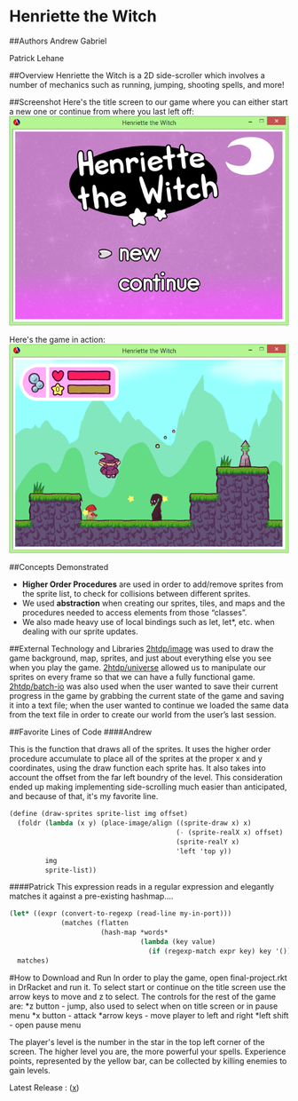 # Henriette the Witch

##Authors
Andrew Gabriel

Patrick Lehane

##Overview
Henriette the Witch is a 2D side-scroller which involves a number of mechanics such as running, jumping, shooting spells, and more!

##Screenshot
Here's the title screen to our game where you can either start a new one or continue from where you last left off:
![titlescreenshot](v8eHm27.png)

Here's the game in action:
![gamescreenshot](3wv7dHN.png)

##Concepts Demonstrated
* **Higher Order Procedures** are used in order to add/remove sprites from the sprite list, to check for collisions between different sprites.
* We used **abstraction** when creating our sprites, tiles, and maps and the procedures needed to access elements from those “classes”.
* We also made heavy use of local bindings such as let, let*, etc. when dealing with our sprite updates.

##External Technology and Libraries
[2htdp/image](http://docs.racket-lang.org/teachpack/2htdpuniverse.html) was used to draw the game background, map, sprites, and just about everything else you see when you play the game.
[2htdp/universe](http://docs.racket-lang.org/teachpack/2htdpuniverse.html) allowed us to manipulate our sprites on every frame so that we can have a fully functional game.
[2htdp/batch-io](http://docs.racket-lang.org/teachpack/2htdpbatch-io.html) was also used when the user wanted to save their current progress in the game by grabbing the current state of the game and saving it into a text file; when the user wanted to continue we loaded the same data from the text file in order to create our world from the user’s last session.


##Favorite Lines of Code
####Andrew 

This is the function that draws all of the sprites. It uses the higher order procedure accumulate to place all of the sprites at the proper x and y coordinates, using the draw function each sprite has. It also takes into account the offset from the far left boundry of the level. This consideration ended up making implementing side-scrolling much easier than anticipated, and because of that, it's my favorite line.

```scheme
(define (draw-sprites sprite-list img offset)
  (foldr (lambda (x y) (place-image/align ((sprite-draw x) x) 
                                          (- (sprite-realX x) offset) 
                                          (sprite-realY x) 
                                          'left 'top y)) 
         img
         sprite-list))
```
####Patrick
This expression reads in a regular expression and elegantly matches it against a pre-existing hashmap....
```scheme
(let* ((expr (convert-to-regexp (read-line my-in-port)))
             (matches (flatten
                       (hash-map *words*
                                 (lambda (key value)
                                   (if (regexp-match expr key) key '()))))))
  matches)
```


#How to Download and Run
In order to play the game, open final-project.rkt in DrRacket and run it.
To select start or continue on the title screen use the arrow keys to move and z to select.
The controls for the rest of the game are:
*z button - jump, also used to select when on title screen or in pause menu
*x button - attack
*arrow keys - move player to left and right
*left shift - open pause menu

The player's level is the number in the star in the top left corner of the screen. The higher level you are, the more powerful your spells. Experience points, represented by the yellow bar, can be collected by killing enemies to gain levels. 

Latest Release : ([x](https://github.com/oplS15projects/Henriette-the-Witch/releases/tag/v2.0))
